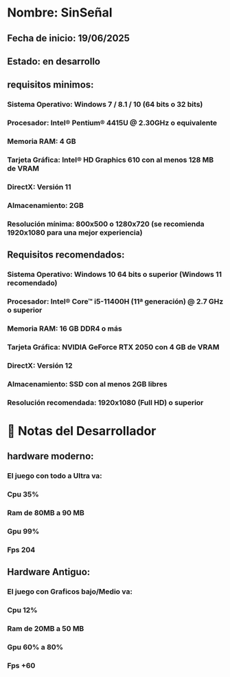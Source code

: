# Nombre: SinSeñal
## Fecha de inicio: 19/06/2025 
## Estado: en desarrollo 
## requisitos minimos:

### Sistema Operativo: Windows 7 / 8.1 / 10 (64 bits o 32 bits)

### Procesador: Intel® Pentium® 4415U @ 2.30GHz o equivalente

### Memoria RAM: 4 GB

### Tarjeta Gráfica: Intel® HD Graphics 610 con al menos 128 MB de VRAM

### DirectX: Versión 11

### Almacenamiento: 2GB

### Resolución mínima: 800x500 o 1280x720 (se recomienda 1920x1080 para una mejor experiencia)

## Requisitos recomendados:
### Sistema Operativo: Windows 10 64 bits o superior (Windows 11 recomendado)

### Procesador: Intel® Core™ i5-11400H (11ª generación) @ 2.7 GHz o superior

### Memoria RAM: 16 GB DDR4 o más

### Tarjeta Gráfica: NVIDIA GeForce RTX 2050 con 4 GB de VRAM

### DirectX: Versión 12

### Almacenamiento: SSD con al menos 2GB libres

### Resolución recomendada: 1920x1080 (Full HD) o superior




# 📌 Notas del Desarrollador

## hardware moderno:

### El juego con todo a Ultra va:

### Cpu 35%
### Ram de 80MB a 90 MB
### Gpu 99%
### Fps 204

## Hardware Antiguo:

### El juego con Graficos bajo/Medio va:

### Cpu 12%
### Ram de 20MB a 50 MB
### Gpu 60% a 80%
### Fps +60


